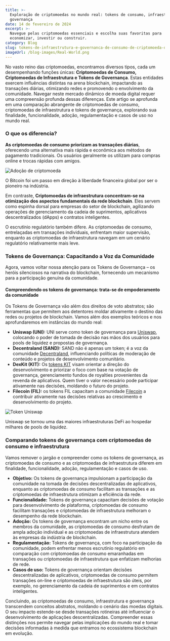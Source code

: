```yaml
---
title: >-
  Exploração de criptomoedas no mundo real: tokens de consumo, infraestrutura e
  governança
date: 14 de fevereiro de 2024
excerpt: >-
  Navegue pelas criptomoedas essenciais e escolha suas favoritas para
  economizar, investir ou construir.
category: Blog
slug: tokens-de-infraestrutura-e-governanca-de-consumo-de-criptomoeda-do-mundo-real
imageUrl: /blog-images/Real-World.png
---
```

No vasto reino das criptomoedas, encontramos diversos tipos, cada um desempenhando funções únicas: **Criptomoedas de Consumo, Criptomoedas de Infraestrutura e Tokens de Governança**. Estas entidades exercem influências distintas na arena blockchain, impactando as transações diárias, otimizando redes e promovendo o envolvimento da comunidade. Navegar neste mercado dinâmico de moeda digital requer uma compreensão profunda dessas diferenças. Este artigo se aprofunda em uma comparação abrangente de criptomoedas de consumo, criptomoedas de infraestrutura e tokens de governança, explorando sua finalidade, funcionalidade, adoção, regulamentação e casos de uso no mundo real.

### O que os diferencia?

**As criptomoedas de consumo priorizam as transações diárias**, oferecendo uma alternativa mais rápida e econômica aos métodos de pagamento tradicionais. Os usuários geralmente os utilizam para compras online e trocas rápidas com amigos.

![Adoção de criptomoeda](/blog-images/09602236-0dd6-483d-bc6c-aa05593bf200.jpg)

O Bitcoin foi um passo em direção à liberdade financeira global por ser o pioneiro na indústria.

Em contraste, **Criptomoedas de infraestrutura concentram-se na otimização dos aspectos fundamentais da rede blockchain**. Eles servem como espinha dorsal para empresas do setor de blockchain, agilizando operações de gerenciamento da cadeia de suprimentos, aplicativos descentralizados (dApps) e contratos inteligentes.

O escrutínio regulatório também difere. As criptomoedas de consumo, entrelaçadas em transações individuais, enfrentam maior supervisão, enquanto as criptomoedas de infraestrutura navegam em um cenário regulatório relativamente mais leve.

### Tokens de Governança: Capacitando a Voz da Comunidade

Agora, vamos voltar nossa atenção para os Tokens de Governança – os heróis silenciosos na narrativa do blockchain, fornecendo um mecanismo para a participação genuína da comunidade.

#### Compreendendo os tokens de governança: trata-se de empoderamento da comunidade

Os Tokens de Governança vão além dos direitos de voto abstratos; são ferramentas que permitem aos detentores moldar ativamente o destino das redes ou projetos de blockchain. Vamos além dos exemplos teóricos e nos aprofundaremos em instâncias do mundo real:

* **Uniswap (UNI):** UNI serve como token de governança para [Uniswap](https://uniswap.org/), colocando o poder de tomada de decisão nas mãos dos usuários para pools de liquidez e propostas de governança.
* **Decentraland (SAND):** SAND não é apenas um token; é a voz da comunidade [Decentraland](https://decentraland.org/), influenciando políticas de moderação de conteúdo e projetos de desenvolvimento comunitário.
* **DexKit (KIT):** Os [tokens KIT](https://docs.dexkit.com/welcome/our-token/contract-addresses) visam orientar a direção do desenvolvimento e priorizar o foco com base na votação de governança, gerenciamento fundos de royalties provenientes da revenda de aplicativos. Quem tiver o valor necessário pode participar ativamente nas decisões, moldando o futuro do projeto.
* **Filecoin (FIL):** os tokens FIL capacitam a comunidade [Filecoin](https://filecoin.io/) a contribuir ativamente nas decisões relativas ao crescimento e desenvolvimento do projeto.

![Token Uniswap](/blog-images/uniswap.png)

Uniswap se tornou uma das maiores infraestruturas DeFi ao hospedar milhares de pools de liquidez.

### Comparando tokens de governança com criptomoedas de consumo e infraestrutura

Vamos remover o jargão e compreender como os tokens de governança, as criptomoedas de consumo e as criptomoedas de infraestrutura diferem em finalidade, funcionalidade, adoção, regulamentação e casos de uso.

* **Objetivo:** Os tokens de governança impulsionam a participação da comunidade na tomada de decisões descentralizadas de aplicativos, enquanto as criptomoedas de consumo facilitam as transações e as criptomoedas de infraestrutura otimizam a eficiência da rede.
* **Funcionalidade:** Tokens de governança capacitam decisões de votação para desenvolvimento de plataforma, criptomoedas de consumo facilitam transações e criptomoedas de infraestrutura melhoram o desempenho da rede blockchain.
* **Adoção:** Os tokens de governança encontram um nicho entre os membros da comunidade, as criptomoedas de consumo desfrutam de ampla adoção individual e as criptomoedas de infraestrutura atendem às empresas da indústria de blockchain.
* **Regulamentação:** Tokens de governança, com foco na participação da comunidade, podem enfrentar menos escrutínio regulatório em comparação com criptomoedas de consumo emaranhadas em transações ou criptomoedas de infraestrutura que enfatizam melhorias de rede.
* **Casos de uso:** Tokens de governança orientam decisões descentralizadas de aplicativos, criptomoedas de consumo permitem transações on-line e criptomoedas de infraestrutura são úteis, por exemplo, no gerenciamento da cadeia de suprimentos e em contratos inteligentes.

Concluindo, as criptomoedas de consumo, infraestrutura e governança transcendem conceitos abstratos, moldando o cenário das moedas digitais. O seu impacto estende-se desde transações rotineiras até influenciar o desenvolvimento de aplicações descentralizadas. Compreender essas distinções nos permite navegar pelas implicações do mundo real e tomar decisões informadas à medida que entramos no ecossistema blockchain em evolução.
